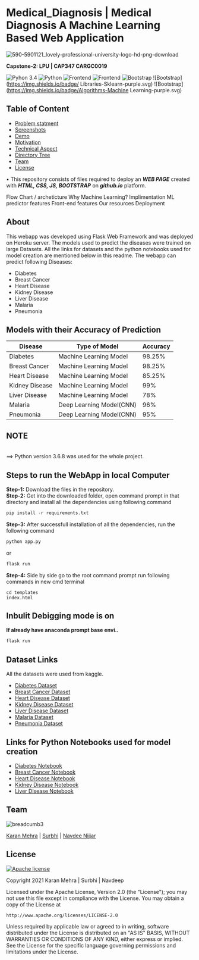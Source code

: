 # Medical_Diagnosis |  Medical Diagnosis A Machine Learning Based Web Application

![590-5901121_lovely-professional-university-logo-hd-png-download](https://user-images.githubusercontent.com/62024355/120755302-6ee99700-c52b-11eb-95b8-075edac041ed.png)


__Capstone-2: LPU | CAP347 CARGC0019__


![Pyhon 3.4](https://img.shields.io/badge/ide-Jupyter_notebook-blue.svg) ![Python](https://img.shields.io/badge/Language-Python-brightgreen.svg)  ![Frontend](https://img.shields.io/badge/Frontend-Bootstrap-purple.svg)  ![Frontend](https://img.shields.io/badge/Libraries-Streamlit-purple.svg)    ![Bootstrap](https://img.shields.io/badge/BaseEnvironment-AnacondaPrompt-purple.svg)   ![Bootstrap](https://img.shields.io/badge/ Libraries-Sklearn-purple.svg)   ![Bootstrap](https://img.shields.io/badge/Algorithms-Machine Learning-purple.svg)  

## Table of Content
  * [Problem statment](#Problem-statment)
  * [Screenshots](#screenshots)
  * [Demo](#demo)
  * [Motivation](#motivation)
  * [Technical Aspect](#technical-aspect)
  * [Directory Tree](#directory-tree)
  * [Team](#team)
  * [License](#license)
  

  • This repository consists of files required to deploy an ___WEB PAGE___ created with ___HTML, CSS, JS, BOOTSTRAP___ on ___github.io___ platform.
  

Flow Chart / archeticture
Why Machine Learning?
Implimentation
ML predictor features
Front-end features
Our resources
Deployment



## About
This webapp was developed using Flask Web Framework and was deployed on Heroku server. The models used to predict the diseases were trained on large Datasets. All the links for datasets and the python notebooks used for model creation are mentioned below in this readme. The webapp can predict following Diseases:
* Diabetes
* Breast Cancer
* Heart Disease
* Kidney Disease
* Liver Disease
* Malaria
* Pneumonia

## Models with their Accuracy of Prediction
Disease | Type of Model | Accuracy
--- | --- | ---
Diabetes | Machine Learning Model | 98.25%
Breast Cancer | Machine Learning Model | 98.25%
Heart Disease | Machine Learning Model | 85.25%
Kidney Disease | Machine Learning Model | 99%
Liver Disease | Machine Learning Model | 78%
Malaria | Deep Learning Model(CNN) | 96%
Pneumonia | Deep Learning Model(CNN) | 95%

## NOTE
<br>
==> Python version 3.6.8 was used for the whole project.<br>

## Steps to run the WebApp in local Computer
**Step-1:** Download the files in the repository.<br>
**Step-2:** Get into the downloaded folder, open command prompt in that directory and install all the dependencies using following command<br>
```python
pip install -r requirements.txt
```
**Step-3:** After successfull installation of all the dependencies, run the following command<br>
```python
python app.py
```

or

```python
flask run
```
**Step-4:** Side by side go to the root command prompt run following commands in new cmd terminal<br> 
```
cd templates
index.html
```

Inbulit Debigging mode is on
----------------------
**If already have anaconda prompt base envi..**
```python
flask run
```

## 
## Dataset Links
All the datasets were used from kaggle.
* [Diabetes Dataset](https://www.kaggle.com/uciml/pima-indians-diabetes-database)
* [Breast Cancer Dataset](https://www.kaggle.com/uciml/breast-cancer-wisconsin-data)
* [Heart Disease Dataset](https://www.kaggle.com/ronitf/heart-disease-uci)
* [Kidney Disease Dataset](https://www.kaggle.com/mansoordaku/ckdisease)
* [Liver Disease Dataset](https://www.kaggle.com/uciml/indian-liver-patient-records)
* [Malaria Dataset](https://www.kaggle.com/iarunava/cell-images-for-detecting-malaria)
* [Pneumonia Dataset](https://www.kaggle.com/paultimothymooney/chest-xray-pneumonia)

## Links for Python Notebooks used for model creation
* [Diabetes Notebook](https://github.com/venugopalkadamba/Multi_Disease_Predictor/blob/master/Python%20Notebooks/Diabetes_Prediction.ipynb)
* [Breast Cancer Notebook](https://github.com/venugopalkadamba/Multi_Disease_Predictor/blob/master/Python%20Notebooks/Cancer_Prediction.ipynb)
* [Heart Disease Notebook](https://github.com/venugopalkadamba/Multi_Disease_Predictor/blob/master/Python%20Notebooks/Heart_Disease_Prediction.ipynb)
* [Kidney Disease Notebook](https://github.com/venugopalkadamba/Multi_Disease_Predictor/blob/master/Python%20Notebooks/Kidney_Disease_Prediction.ipynb)
* [Liver Disease Notebook](https://github.com/venugopalkadamba/Multi_Disease_Predictor/blob/master/Python%20Notebooks/Liver_Disease_Prediction.ipynb)




## Team
![breadcumb3](https://user-images.githubusercontent.com/62024355/120712448-44bdb800-c4de-11eb-9d67-edce4e8ef9b7.jpg)


[Karan Mehra](https://karanmehra7107.github.io/My-Portfolio/index.html) | [Surbhi](https://github.com/Surbhisingh014) | [Navdee Nijjar](https://karanmehra7107.github.io/My-Portfolio/index.html)


## License
[![Apache license](https://img.shields.io/badge/license-apache-blue?style=for-the-badge&logo=appveyor)](http://www.apache.org/licenses/LICENSE-2.0e)

Copyright 2021 Karan Mehra | Surbhi | Navdeep

Licensed under the Apache License, Version 2.0 (the "License");
you may not use this file except in compliance with the License.
You may obtain a copy of the License at

    http://www.apache.org/licenses/LICENSE-2.0

Unless required by applicable law or agreed to in writing, software
distributed under the License is distributed on an "AS IS" BASIS,
WITHOUT WARRANTIES OR CONDITIONS OF ANY KIND, either express or implied.
See the License for the specific language governing permissions and
limitations under the License.
